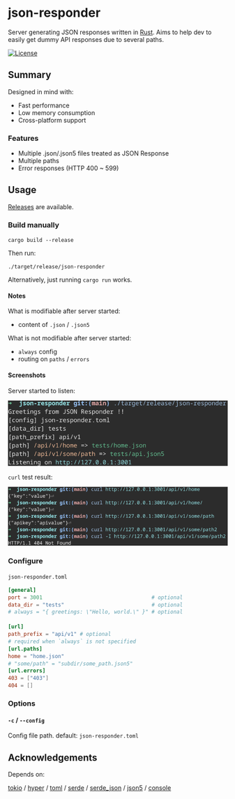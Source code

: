 # json-responder

Server generating JSON responses written in [Rust](https://www.rust-lang.org/).
Aims to help dev to easily get dummy API responses due to several paths.

[![License](https://img.shields.io/github/license/nabbisen/json-responder)](https://github.com/nabbisen/json-responder/blob/main/LICENSE)

## Summary

Designed in mind with:

- Fast performance
- Low memory consumption
- Cross-platform support

### Features

- Multiple .json/.json5 files treated as JSON Response
- Multiple paths
- Error responses (HTTP 400 ~ 599)

## Usage

[Releases](../../releases) are available.

### Build manually

```
cargo build --release
```

Then run:

```
./target/release/json-responder
```

Alternatively, just running `cargo run` works.

#### Notes

What is modifiable after server started:

- content of `.json` / `.json5`

What is not modifiable after server started:

- `always` config
- routing on `paths` / `errors`

#### Screenshots

Server started to listen:

![server starts](images/demo-01.png)

`curl` test result:

![server responds](images/demo-02.png)

### Configure

`json-responder.toml`

```toml
[general]
port = 3001                                   # optional
data_dir = "tests"                            # optional
# always = "{ greetings: \"Hello, world.\" }" # optional

[url]
path_prefix = "api/v1" # optional
# required when `always` is not specified
[url.paths]
home = "home.json"
# "some/path" = "subdir/some_path.json5"
[url.errors]
403 = ["403"]
404 = []
```

### Options

#### `-c` / `--config`

Config file path.
default: `json-responder.toml`

## Acknowledgements

Depends on:

[tokio](https://github.com/tokio-rs/tokio) / [hyper](https://hyper.rs/) / [toml](https://github.com/toml-rs/toml) / [serde](https://serde.rs/) / [serde_json](https://github.com/serde-rs/json) / [json5](https://github.com/callum-oakley/json5-rs) / [console](https://github.com/console-rs/console)
